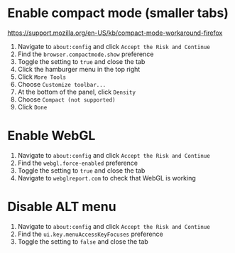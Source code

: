 # Enable compact mode (smaller tabs)
<https://support.mozilla.org/en-US/kb/compact-mode-workaround-firefox>
1. Navigate to `about:config` and click `Accept the Risk and Continue`
2. Find the `browser.compactmode.show` preference
3. Toggle the setting to `true` and close the tab
4. Click the hamburger menu in the top right
5. Click `More Tools`
6. Choose `Customize toolbar...`
7. At the bottom of the panel, click `Density`
8. Choose `Compact (not supported)`
9. Click `Done`

# Enable WebGL
1. Navigate to `about:config` and click `Accept the Risk and Continue`
2. Find the `webgl.force-enabled` preference
3. Toggle the setting to `true` and close the tab
4. Navigate to `webglreport.com` to check that WebGL is working

# Disable ALT menu
1. Navigate to `about:config` and click `Accept the Risk and Continue`
2. Find the `ui.key.menuAccessKeyFocuses` preference
3. Toggle the setting to `false` and close the tab
